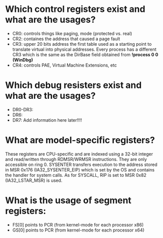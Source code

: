 # Which control registers exist and what are the usages?
- CR0: controls things like paging, mode (protected vs. real)
- CR2: containes the address that caused a page fault
- CR3: upper 20 bits address the first table used as a starting point to translate virtual into physical addresses. Every process has a different CR3 which is the same as the DirBase field obtained from **!process 0 0 (WinDbg)**
- CR4: controls PAE, Virtual Machine Extensions, etc

#  Which debug resisters exist and what are the usages?
- DR0-DR3:
- DR6:
- DR7:
Add information here later!!!!

#  What are model-specific registers?
These registers are CPU-specific and are indexed using a 32-bit integer and read/written through RDMSR/WRMSR instructions. They are only accessible on ring 0. 
SYSENTER transfers execution to the address stored in MSR 0x176 (IA32_SYSENTER_EIP) which is set by the OS and contains the handler for system calls. As for SYSCALL, RIP is set to MSR 0x82 (IA32_LSTAR_MSR) is used.

# What is the usage of segment registers:
- FS\[0\] points to PCR (from kernel-mode for each processor x86)
- GS\[0\] points to PCR (from kernel-mode for each processor x64)
